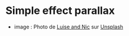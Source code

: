 # Simple effect parallax

- image : Photo de <a href="https://unsplash.com/fr/@luiseandnic?utm_content=creditCopyText&utm_medium=referral&utm_source=unsplash">Luise and Nic</a> sur <a href="https://unsplash.com/fr/photos/un-tres-grand-batiment-avec-une-lumiere-verte-au-sommet-rJCXBSIStnA?utm_content=creditCopyText&utm_medium=referral&utm_source=unsplash">Unsplash</a>
      
      